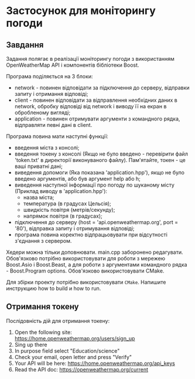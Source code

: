 # Застосунок для моніторингу погоди
## Завдання
Задання полягає в реалізації моніторингу погоди з використанням OpenWeatherMap API і компонентів бібліотеки Boost.

Програма поділяється на 3 блоки:
- network       - повинен відповідати за підключення до серверу, відправки запиту і отримання відповіді;
- client        - повинен відповідати за відправлення необхідних даних в network, обробку відповіді від network і виводу її на екран в обробленому вигляді;
- application   - повинен отримувати аргументи з командного рядка, відправляти певні дані в client.

Програма повина мати наступні функції:
- введення міста з консолі;
- введення токену з консолі (Якщо не було введено - перевірити файл 'token.txt' в директорії виконуваного файлу). Пам'ятайте, токен - це ваші приватні дані;
- виведення допомоги (Яка показана 'application.hpp'), якщо не було введено аргументів, або був аргумент help або h;
- виведення наступної інформації про погоду по шуканому місту (Приклад виводу в 'application.hpp'):
    - назва міста;
    - температура (в градусах Цельсія);
    - швидкість повітря (метрів/секунду);
    - напрямок повітря (в градусах);
- підключення до серверу (host = 'api.openweathermap.org', port = '80'), відправка запиту і отримування відповіді;
- програма повина коректно відпрацьовувати при відсутності з'єднання з сервером.

Хедери можна тільки доповнювати. main.cpp заборонено редагувати. Обов'язково потрібно використовувати для роботи з мережею Boost.Asio і Boost.Beast, а для роботи з аргументами командного рядка - Boost.Program options. Обов'язково використовувати CMake.

Для збірки проекту потрібно використовувати `CMake`. Напишите инструкцию how to build и how to run.

## Отримання токену
Послідовність дій для отримання токену:
1. Open the following site: https://home.openweathermap.org/users/sign_up
2. Sing up there
3. In purpose field select "Education/science"
4. Check your email, open letter and press "Verify"
5. Your API will be here: https://home.openweathermap.org/api_keys
6. Read the API doc: https://openweathermap.org/current
